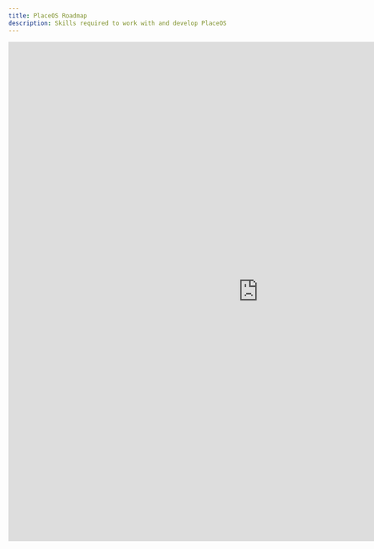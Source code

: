 ```yaml
---
title: PlaceOS Roadmap
description: Skills required to work with and develop PlaceOS
---
```


<iframe src="https://portal.productboard.com/nq221awekpypq76qmrqny8fp?hide_header=1" frameborder="0" height="1000" width="1000"></iframe>